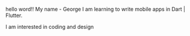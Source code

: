 hello word!!
My name - George
  I am learning to write mobile apps
  in Dart | Flutter.

  I am interested in coding and design


